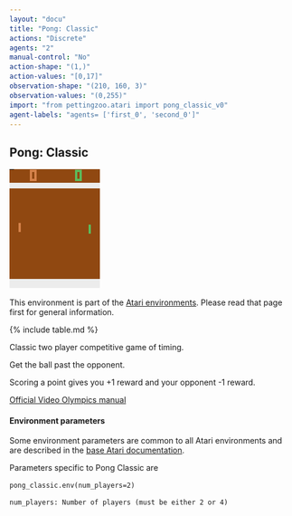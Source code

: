 ```yaml
---
layout: "docu"
title: "Pong: Classic"
actions: "Discrete"
agents: "2"
manual-control: "No"
action-shape: "(1,)"
action-values: "[0,17]"
observation-shape: "(210, 160, 3)"
observation-values: "(0,255)"
import: "from pettingzoo.atari import pong_classic_v0"
agent-labels: "agents= ['first_0', 'second_0']"
---
```


## Pong: Classic

<div class="floatright" markdown="1">

![pong gif](atari_pong_classic.gif)

This environment is part of the [Atari environments](../atari). Please read that page first for general information.

{% include table.md %}

</div>



Classic two player competitive game of timing.

Get the ball past the opponent.

Scoring a point gives you +1 reward and your opponent -1 reward.

[Official Video Olympics manual](https://atariage.com/manual_html_page.php?SoftwareLabelID=587)

#### Environment parameters

Some environment parameters are common to all Atari environments and are described in the [base Atari documentation](../atari).

Parameters specific to Pong Classic are

```
pong_classic.env(num_players=2)
```

```
num_players: Number of players (must be either 2 or 4)
```
